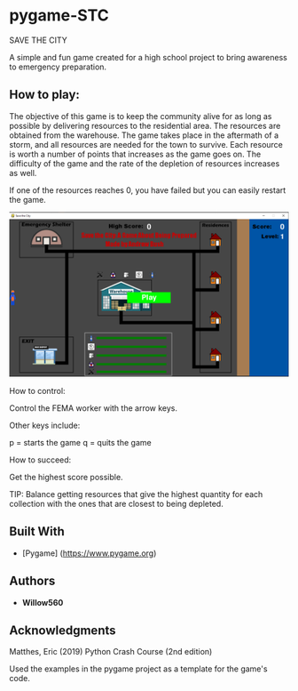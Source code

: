# pygame-STC

SAVE THE CITY 

A simple and fun game created for a high school project to bring awareness to emergency preparation. 

## How to play:

The objective of this game is to keep the community alive for as long 
as possible by delivering resources to the residential area. The resources are obtained 
from the warehouse.
The game takes place in the aftermath of a storm, and all resources are needed for the town to survive.
Each resource is worth a number of points that increases as the game goes on.
The difficulty of the game and the rate of the depletion of resources increases as well.

If one of the resources reaches 0, you have failed but you can easily restart the game.

![Title Screen](src/resources/savethecitytitle.png)

How to control:

Control the FEMA worker with the arrow keys.

   Other keys include:

   p = starts the game
   q = quits the game

How to succeed:

Get the highest score possible.

TIP: Balance getting resources that give the highest quantity for each collection with the ones that are closest to being depleted.

## Built With

* [Pygame] (https://www.pygame.org)

## Authors
* **Willow560**

## Acknowledgments

Matthes, Eric (2019) Python Crash Course (2nd edition) 

Used the examples in the pygame project as a template for the game's code. 
